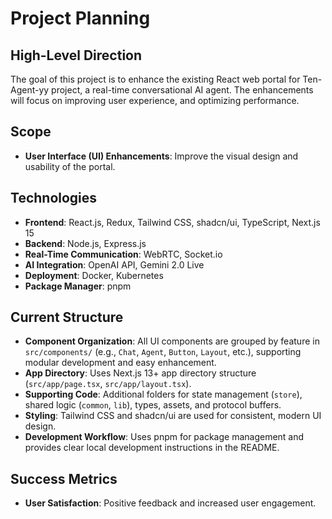 # Project Planning

## High-Level Direction

The goal of this project is to enhance the existing React web portal for Ten-Agent-yy project, a real-time conversational AI agent. The enhancements will focus on improving user experience, and optimizing performance.

## Scope

- **User Interface (UI) Enhancements**: Improve the visual design and usability of the portal.
<!-- - **Performance Optimization**: Ensure the portal runs smoothly and efficiently, even under high load. -->

## Technologies

- **Frontend**: React.js, Redux, Tailwind CSS, shadcn/ui, TypeScript, Next.js 15
- **Backend**: Node.js, Express.js
- **Real-Time Communication**: WebRTC, Socket.io
- **AI Integration**: OpenAI API, Gemini 2.0 Live
- **Deployment**: Docker, Kubernetes
- **Package Manager**: pnpm

## Current Structure

- **Component Organization**: All UI components are grouped by feature in `src/components/` (e.g., `Chat`, `Agent`, `Button`, `Layout`, etc.), supporting modular development and easy enhancement.
- **App Directory**: Uses Next.js 13+ app directory structure (`src/app/page.tsx`, `src/app/layout.tsx`).
- **Supporting Code**: Additional folders for state management (`store`), shared logic (`common`, `lib`), types, assets, and protocol buffers.
- **Styling**: Tailwind CSS and shadcn/ui are used for consistent, modern UI design.
- **Development Workflow**: Uses pnpm for package management and provides clear local development instructions in the README.

## Success Metrics

- **User Satisfaction**: Positive feedback and increased user engagement.
<!-- - **Performance Metrics**: Reduced load times and improved responsiveness. -->
